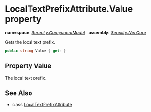 # LocalTextPrefixAttribute.Value property
**namespace:** *[Serenity.ComponentModel](../../README.md#serenity.componentmodel-namespace)*   **assembly**: *[Serenity.Net.Core](../../README.md)*

Gets the local text prefix.

```csharp
public string Value { get; }
```

## Property Value

The local text prefix.

## See Also

* class [LocalTextPrefixAttribute](../LocalTextPrefixAttribute.md)